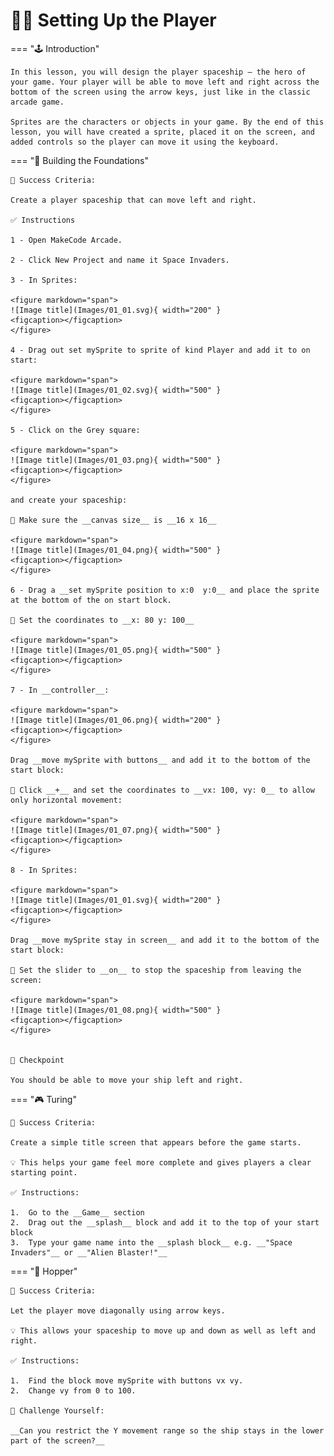 # 🧑‍🚀 Setting Up the Player

=== "🕹️ Introduction"

    In this lesson, you will design the player spaceship — the hero of your game. Your player will be able to move left and right across the bottom of the screen using the arrow keys, just like in the classic arcade game.

    Sprites are the characters or objects in your game. By the end of this lesson, you will have created a sprite, placed it on the screen, and added controls so the player can move it using the keyboard.

=== "🧱 Building the Foundations"

    🎯 Success Criteria:

    Create a player spaceship that can move left and right.

    ✅ Instructions

    1 - Open MakeCode Arcade.

    2 - Click New Project and name it Space Invaders.

    3 - In Sprites:

    <figure markdown="span">
    ![Image title](Images/01_01.svg){ width="200" }
    <figcaption></figcaption>
    </figure>

    4 - Drag out set mySprite to sprite of kind Player and add it to on start:

    <figure markdown="span">
    ![Image title](Images/01_02.svg){ width="500" }
    <figcaption></figcaption>
    </figure>

    5 - Click on the Grey square:

    <figure markdown="span">
    ![Image title](Images/01_03.png){ width="500" }
    <figcaption></figcaption>
    </figure>

    and create your spaceship:

    🚨 Make sure the __canvas size__ is __16 x 16__

    <figure markdown="span">
    ![Image title](Images/01_04.png){ width="500" }
    <figcaption></figcaption>
    </figure>

    6 - Drag a __set mySprite position to x:0  y:0__ and place the sprite at the bottom of the on start block. 

    🚨 Set the coordinates to __x: 80 y: 100__

    <figure markdown="span">
    ![Image title](Images/01_05.png){ width="500" }
    <figcaption></figcaption>
    </figure>

    7 - In __controller__: 

    <figure markdown="span">
    ![Image title](Images/01_06.png){ width="200" }
    <figcaption></figcaption>
    </figure>

    Drag __move mySprite with buttons__ and add it to the bottom of the start block:

    🚨 Click __+__ and set the coordinates to __vx: 100, vy: 0__ to allow only horizontal movement:

    <figure markdown="span">
    ![Image title](Images/01_07.png){ width="500" }
    <figcaption></figcaption>
    </figure>

    8 - In Sprites:

    <figure markdown="span">
    ![Image title](Images/01_01.svg){ width="200" }
    <figcaption></figcaption>
    </figure>

    Drag __move mySprite stay in screen__ and add it to the bottom of the start block:

    🚨 Set the slider to __on__ to stop the spaceship from leaving the screen:

    <figure markdown="span">
    ![Image title](Images/01_08.png){ width="500" }
    <figcaption></figcaption>
    </figure>


    🧪 Checkpoint

    You should be able to move your ship left and right.

=== "🎮 Turing" 

    🎯 Success Criteria:
    
    Create a simple title screen that appears before the game starts.

    💡 This helps your game feel more complete and gives players a clear starting point.

    ✅ Instructions:

	1.	Go to the __Game__ section
	2.	Drag out the __splash__ block and add it to the top of your start block
	3.	Type your game name into the __splash block__ e.g. __"Space Invaders"__ or __"Alien Blaster!"__

=== "👾 Hopper"    

    🎯 Success Criteria: 
    
    Let the player move diagonally using arrow keys.

    💡 This allows your spaceship to move up and down as well as left and right.

    ✅ Instructions:

    1.	Find the block move mySprite with buttons vx vy.
    2.	Change vy from 0 to 100.

    🧩 Challenge Yourself:

    __Can you restrict the Y movement range so the ship stays in the lower part of the screen?__




    